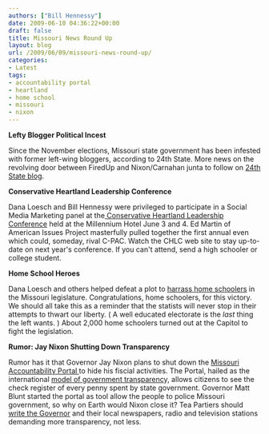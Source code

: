 ```yaml
---
authors: ["Bill Hennessy"]
date: 2009-06-10 04:36:22+00:00
draft: false
title: Missouri News Round Up
layout: blog
url: /2009/06/09/missouri-news-round-up/
categories:
- Latest
tags:
- accountability portal
- heartland
- home school
- missouri
- nixon
---
```


**Lefty Blogger Political Incest**

 

Since the November elections, Missouri state government has been infested with former left-wing bloggers, according to 24th State. More news on the revolving door between FiredUp and Nixon/Carnahan junta to follow on [24th State blog](https://www.24thstate.com/2009/05/firedup-just-isnt-fun-to-read-anymore.html).

 

**Conservative Heartland Leadership Conference**

 

Dana Loesch and Bill Hennessy were privileged to participate in a Social Media Marketing panel at the[ Conservative Heartland Leadership Conference](https://www.conservativeheartland.org/) held at the Millennium Hotel June 3 and 4. Ed Martin of American Issues Project masterfully pulled together the first annual even which could, someday, rival C-PAC. Watch the CHLC web site to stay up-to-date on next year's conference. If you can't attend, send a high schooler or college student.

 

**Home School Heroes**

 

Dana Loesch and others helped defeat a plot to [harrass home schoolers](https://thedanashow.wordpress.com/2009/05/13/missouri-making-a-huge-grab-for-homeschoolers-rights/) in the Missouri legislature. Congratulations, home schoolers, for this victory. We should all take this as a reminder that the statists will never stop in their attempts to thwart our liberty. ( A well educated electorate is the _last_ thing the left wants. ) About 2,000 home schoolers turned out at the Capitol to fight the legislation.

 

**Rumor: Jay Nixon Shutting Down Transparency**

 

Rumor has it that Governor Jay Nixon plans to shut down the [Missouri Accountability Portal ](https://mapyourtaxes.mo.gov/MAP/Portal/Default.aspx)to hide his fiscial activities. The Portal, hailed as the international [model of government transparenc](https://blog.sunlightfoundation.com/taxonomy/term/missouri-accountability-portal/)y, allows citizens to see the check register of every penny spent by state government. Governor Matt Blunt started the portal as tool allow the people to police Missouri government, so why on Earth would Nixon close it? Tea Partiers should [write the Governor](https://governor.mo.gov/contact/) and their local newspapers, radio and television stations demanding more transparency, not less.
